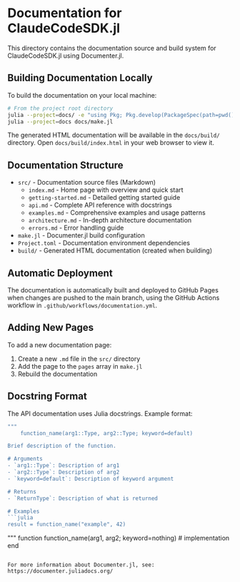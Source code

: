 # Documentation for ClaudeCodeSDK.jl

This directory contains the documentation source and build system for ClaudeCodeSDK.jl using Documenter.jl.

## Building Documentation Locally

To build the documentation on your local machine:

```bash
# From the project root directory
julia --project=docs/ -e "using Pkg; Pkg.develop(PackageSpec(path=pwd())); Pkg.instantiate()"
julia --project=docs docs/make.jl
```

The generated HTML documentation will be available in the `docs/build/` directory. Open `docs/build/index.html` in your web browser to view it.

## Documentation Structure

- `src/` - Documentation source files (Markdown)
  - `index.md` - Home page with overview and quick start
  - `getting-started.md` - Detailed getting started guide
  - `api.md` - Complete API reference with docstrings
  - `examples.md` - Comprehensive examples and usage patterns
  - `architecture.md` - In-depth architecture documentation
  - `errors.md` - Error handling guide
- `make.jl` - Documenter.jl build configuration
- `Project.toml` - Documentation environment dependencies
- `build/` - Generated HTML documentation (created when building)

## Automatic Deployment

The documentation is automatically built and deployed to GitHub Pages when changes are pushed to the main branch, using the GitHub Actions workflow in `.github/workflows/documentation.yml`.

## Adding New Pages

To add a new documentation page:

1. Create a new `.md` file in the `src/` directory
2. Add the page to the `pages` array in `make.jl`
3. Rebuild the documentation

## Docstring Format

The API documentation uses Julia docstrings. Example format:

```julia
"""
    function_name(arg1::Type, arg2::Type; keyword=default)

Brief description of the function.

# Arguments
- `arg1::Type`: Description of arg1
- `arg2::Type`: Description of arg2
- `keyword=default`: Description of keyword argument

# Returns
- `ReturnType`: Description of what is returned

# Examples
```julia
result = function_name("example", 42)
```
"""
function function_name(arg1, arg2; keyword=nothing)
    # implementation
end
```

For more information about Documenter.jl, see: https://documenter.juliadocs.org/